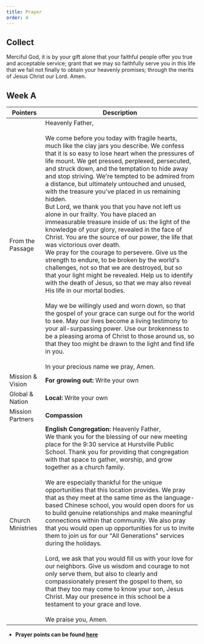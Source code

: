 ```yaml
---
title: Prayer
order: 4
---
```


## Collect
Merciful God, it is by your gift alone that your faithful people offer you true and acceptable service; grant that we may so faithfully serve you in this life that we fail not finally to obtain your heavenly promises; through the merits of Jesus Christ our Lord. Amen.

## Week A

| Pointers | Description |
| --- | --- |
| From the Passage | Heavenly Father, <br><br> We come before you today with fragile hearts, much like the clay jars you describe. We confess that it is so easy to lose heart when the pressures of life mount. We get pressed, perplexed, persecuted, and struck down, and the temptation to hide away and stop striving. We're tempted to be admired from a distance, but ultimately untouched and unused, with the treasure you've placed in us remaining hidden. <br> But Lord, we thank you that you have not left us alone in our frailty. You have placed an immeasurable treasure inside of us: the light of the knowledge of your glory, revealed in the face of Christ. You are the source of our power, the life that was victorious over death. <br> We pray for the courage to persevere. Give us the strength to endure, to be broken by the world's challenges, not so that we are destroyed, but so that your light might be revealed. Help us to identify with the death of Jesus, so that we may also reveal His life in our mortal bodies. <br><br> May we be willingly used and worn down, so that the gospel of your grace can surge out for the world to see. May our lives become a living testimony to your all-surpassing power. Use our brokenness to be a pleasing aroma of Christ to those around us, so that they too might be drawn to the light and find life in you. <br><br> In your precious name we pray, Amen. |
| Mission & Vision | **For growing out:** Write your own| 
| Global & Nation | **Local:** Write your own|
| Mission Partners | **Compassion**|
| Church Ministries | **English Congregation:** Heavenly Father, <br> We thank you for the blessing of our new meeting place for the 9:30 service at Hurstville Public School. Thank you for providing that congregation with that space to gather, worship, and grow together as a church family. <br><br> We are especially thankful for the unique opportunities that this location provides. We pray that as they meet at the same time as the language-based Chinese school, you would open doors for us to build genuine relationships and make meaningful connections within that community. We also pray that you would open up opportunities for us to invite them to join us for our "All Generations" services during the holidays. <br><br> Lord, we ask that you would fill us with your love for our neighbors. Give us wisdom and courage to not only serve them, but also to clearly and compassionately present the gospel to them, so that they too may come to know your son, Jesus Christ. May our presence in this school be a testament to your grace and love. <br><br> We praise you, Amen.


- **Prayer points can be found [here](https://stgeorgeshurstville.org.au/prayer)**
